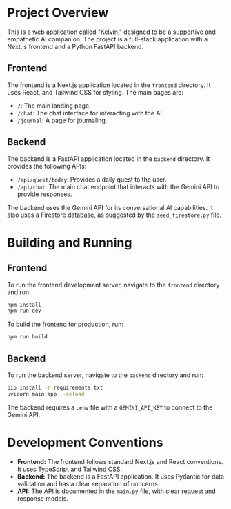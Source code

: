 # Project Overview

This is a web application called "Kelvin," designed to be a supportive and empathetic AI companion. The project is a full-stack application with a Next.js frontend and a Python FastAPI backend.

## Frontend

The frontend is a Next.js application located in the `frontend` directory. It uses React, and Tailwind CSS for styling. The main pages are:

*   `/`: The main landing page.
*   `/chat`: The chat interface for interacting with the AI.
*   `/journal`: A page for journaling.

## Backend

The backend is a FastAPI application located in the `backend` directory. It provides the following APIs:

*   `/api/quest/today`: Provides a daily quest to the user.
*   `/api/chat`: The main chat endpoint that interacts with the Gemini API to provide responses.

The backend uses the Gemini API for its conversational AI capabilities. It also uses a Firestore database, as suggested by the `seed_firestore.py` file.

# Building and Running

## Frontend

To run the frontend development server, navigate to the `frontend` directory and run:

```bash
npm install
npm run dev
```

To build the frontend for production, run:

```bash
npm run build
```

## Backend

To run the backend server, navigate to the `backend` directory and run:

```bash
pip install -r requirements.txt
uvicorn main:app --reload
```

The backend requires a `.env` file with a `GEMINI_API_KEY` to connect to the Gemini API.

# Development Conventions

*   **Frontend:** The frontend follows standard Next.js and React conventions. It uses TypeScript and Tailwind CSS.
*   **Backend:** The backend is a FastAPI application. It uses Pydantic for data validation and has a clear separation of concerns.
*   **API:** The API is documented in the `main.py` file, with clear request and response models.
